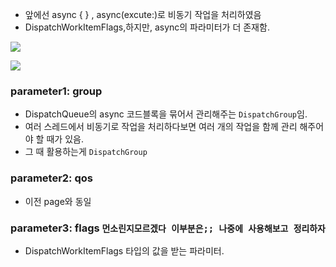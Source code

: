 - 앞에선 async { } , async(excute:)로 비동기 작업을 처리하였음
- DispatchWorkItemFlags,하지만, async의 파라미터가 더 존재함.

![](https://hackmd.io/_uploads/r108CmLI2.png)

![](https://hackmd.io/_uploads/ry1OCQI82.png)

### parameter1: group

- DispatchQueue의 async 코드블록을 묶어서 관리해주는 `DispatchGroup`임.
- 여러 스레드에서 비동기로 작업을 처리하다보면 여러 개의 작업을 함께 관리 해주어야 할 때가 있음.
- 그 때 활용하는게 `DispatchGroup`

### parameter2: qos

- 이전 page와 동일

### parameter3: flags `먼소린지모르겠다 이부분은;; 나중에 사용해보고 정리하자`

- DispatchWorkItemFlags 타입의 값을 받는 파라미터.
